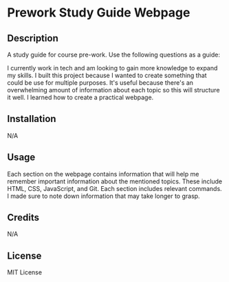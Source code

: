 # Prework Study Guide Webpage

## Description

 A study guide for course pre-work. Use the following questions as a guide: 

I currently work in tech and am looking to gain more knowledge to expand my skills. I built this project because I wanted to create something that could be use for multiple purposes. It's useful because there's an overwhelming amount of information about each topic so this will structure it well. I learned how to create a practical webpage.


## Installation

N/A

## Usage

Each section on the webpage contains information that will help me remember important information about the mentioned topics. These include HTML, CSS, JavaScript, and Git. Each section includes relevant commands. I made sure to note down information that may take longer to grasp.

## Credits

N/A

## License

MIT License

